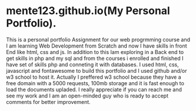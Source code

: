 # mente123.github.io(My Personal Portfolio).
This is a personal portfolio Assignment for our web progrmming course and I am learning Web Development from Scratch and now I have skills in front End like html, css and js.
In addition to this Iam exploring in a Back end to get skills in php and my sql and from the courses i enrolled and finished I have set of skills php and conneting it with databases.
I used html, css, javascript and fontawesome to build this portfolio and I used github and/or w3 school to host it. Actually I preffered w3 school because they have a free domain with 
a 5000 requests, 100mb storage and it is fast enough to load the documents upladed.
I really appreciate if you can reach me and see my work and I am an open-minded guy who is ready to accept comments for better improvement.
